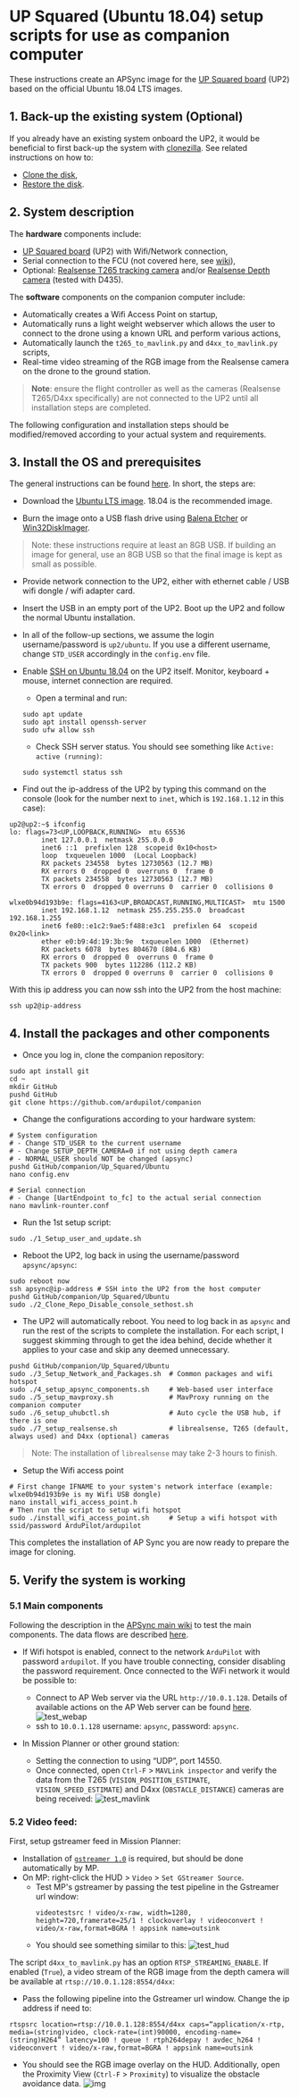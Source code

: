 # UP Squared (Ubuntu 18.04) setup scripts for use as companion computer

These instructions create an APSync image for the [UP Squared board](https://up-board.org/upsquared/specifications/) (UP2) based on the official Ubuntu 18.04 LTS images.

## 1. Back-up the existing system (Optional)

If you already have an existing system onboard the UP2, it would be beneficial to first back-up the system with [clonezilla](https://clonezilla.org/downloads.php).
See related instructions on how to:
- [Clone the disk](https://clonezilla.org/show-live-doc-content.php?topic=clonezilla-live/doc/01_Save_disk_image),
- [Restore the disk](https://clonezilla.org/show-live-doc-content.php?topic=clonezilla-live/doc/02_Restore_disk_image).

## 2. System description

The **hardware** components include:
- [UP Squared board](https://up-board.org/upsquared/specifications/) (UP2) with Wifi/Network connection,
- Serial connection to the FCU (not covered here, see [wiki](https://ardupilot.org/copter/docs/common-telemetry-port-setup.html)),
- Optional: [Realsense T265 tracking camera](https://www.intelrealsense.com/tracking-camera-t265/) and/or [Realsense Depth camera](https://www.intelrealsense.com/stereo-depth/) (tested with D435).

The **software** components on the companion computer include:
- Automatically creates a Wifi Access Point on startup,
- Automatically runs a light weight webserver which allows the user to connect to the drone using a known URL and perform various actions,
- Automatically launch the `t265_to_mavlink.py` and `d4xx_to_mavlink.py` scripts,
- Real-time video streaming of the RGB image from the Realsense camera on the drone to the ground station.

> **Note**: ensure the flight controller as well as the cameras (Realsense T265/D4xx specifically) are not connected to the UP2 until all installation steps are completed.

The following configuration and installation steps should be modified/removed according to your actual system and requirements.

## 3. Install the OS and prerequisites

The general instructions can be found [here](https://wiki.up-community.org/Ubuntu_18.04). In short, the steps are:

- Download the [Ubuntu LTS image](https://releases.ubuntu.com/). 18.04 is the recommended image.

- Burn the image onto a USB flash drive using [Balena Etcher](https://www.balena.io/etcher/) or [Win32DiskImager](https://wiki.ubuntu.com/Win32DiskImager).

> Note: these instructions require at least an 8GB USB. If building an image for general, use an 8GB USB so that the final image is kept as small as possible.

- Provide network connection to the UP2, either with ethernet cable / USB wifi dongle / wifi adapter card.

- Insert the USB in an empty port of the UP2. Boot up the UP2 and follow the normal Ubuntu installation.
 - In all of the follow-up sections, we assume the login username/password is `up2/ubuntu`. If you use a different username, change `STD_USER` accordingly in the `config.env` file.

- Enable [SSH on Ubuntu 18.04](https://linuxize.com/post/how-to-enable-ssh-on-ubuntu-18-04/) on the UP2 itself. Monitor, keyboard + mouse, internet connection are required. 
  - Open a terminal and run:
  ```console
  sudo apt update
  sudo apt install openssh-server
  sudo ufw allow ssh
  ```
  - Check SSH server status. You should see something like `Active: active (running)`:
  ```console
  sudo systemctl status ssh
  ```

- Find out the ip-address of the UP2 by typing this command on the console (look for the number next to `inet`, which is `192.168.1.12` in this case):
```console
up2@up2:~$ ifconfig
lo: flags=73<UP,LOOPBACK,RUNNING>  mtu 65536
        inet 127.0.0.1  netmask 255.0.0.0
        inet6 ::1  prefixlen 128  scopeid 0x10<host>
        loop  txqueuelen 1000  (Local Loopback)
        RX packets 234558  bytes 12730563 (12.7 MB)
        RX errors 0  dropped 0  overruns 0  frame 0
        TX packets 234558  bytes 12730563 (12.7 MB)
        TX errors 0  dropped 0 overruns 0  carrier 0  collisions 0

wlxe0b94d193b9e: flags=4163<UP,BROADCAST,RUNNING,MULTICAST>  mtu 1500
        inet 192.168.1.12  netmask 255.255.255.0  broadcast 192.168.1.255
        inet6 fe80::e1c2:9ae5:f488:e3c1  prefixlen 64  scopeid 0x20<link>
        ether e0:b9:4d:19:3b:9e  txqueuelen 1000  (Ethernet)
        RX packets 6078  bytes 804670 (804.6 KB)
        RX errors 0  dropped 0  overruns 0  frame 0
        TX packets 900  bytes 112286 (112.2 KB)
        TX errors 0  dropped 0 overruns 0  carrier 0  collisions 0
```

With this ip address you can now ssh into the UP2 from the host machine:
```console
ssh up2@ip-address
```

## 4. Install the packages and other components

- Once you log in, clone the companion repository:
```console
sudo apt install git
cd ~
mkdir GitHub
pushd GitHub
git clone https://github.com/ardupilot/companion
```
- Change the configurations according to your hardware system:
```console
# System configuration
# - Change STD_USER to the current username
# - Change SETUP_DEPTH_CAMERA=0 if not using depth camera
# - NORMAL_USER should NOT be changed (apsync)
pushd GitHub/companion/Up_Squared/Ubuntu
nano config.env

# Serial connection
# - Change [UartEndpoint to_fc] to the actual serial connection
nano mavlink-rounter.conf
```

- Run the 1st setup script: 
```console
sudo ./1_Setup_user_and_update.sh
```

- Reboot the UP2, log back in using the username/password `apsync/apsync`:
```console
sudo reboot now
ssh apsync@ip-address # SSH into the UP2 from the host computer
pushd GitHub/companion/Up_Squared/Ubuntu
sudo ./2_Clone_Repo_Disable_console_sethost.sh
```

- The UP2 will automatically reboot. You need to log back in as `apsync` and run the rest of the scripts to complete the installation. For each script, I suggest skimming through to get the idea behind, decide whether it applies to your case and skip any deemed unnecessary.
```console
pushd GitHub/companion/Up_Squared/Ubuntu
sudo ./3_Setup_Network_and_Packages.sh  # Common packages and wifi hotspot
sudo ./4_setup_apsync_components.sh     # Web-based user interface
sudo ./5_setup_mavproxy.sh              # MavProxy running on the companion computer
sudo ./6_setup_uhubctl.sh               # Auto cycle the USB hub, if there is one
sudo ./7_setup_realsense.sh             # librealsense, T265 (default, always used) and D4xx (optional) cameras
```
> Note: The installation of `librealsense` may take 2-3 hours to finish.

- Setup the Wifi access point
```console
# First change IFNAME to your system's network interface (example: wlxe0b94d193b9e is my Wifi USB dongle)
nano install_wifi_access_point.h
# Then run the script to setup wifi hotspot
sudo ./install_wifi_access_point.sh     # Setup a wifi hotspot with ssid/password ArduPilot/ardupilot
```

This completes the installation of AP Sync you are now ready to prepare the image for cloning.

## 5. Verify the system is working

### 5.1 Main components
Following the description in the [APSync main wiki](https://ardupilot.org/dev/docs/apsync-intro.html) to test the main components. The data flows are described [here](https://ardupilot.org/dev/docs/apsync-intro.html#how-flight-controller-data-is-routed-to-various-programs).

- If Wifi hotspot is enabled, connect to the network `ArduPilot` with password `ardupilot`. If you have trouble connecting, consider disabling the password requirement. Once connected to the WiFi network it would be possible to:
  - Connect to AP Web server via the URL `http://10.0.1.128`. Details of available actions on the AP Web server can be found [here](https://ardupilot.org/dev/docs/apsync-intro.html#wifi-access-point-dataflash-logging).
  ![test_webap](https://i.imgur.com/tO0ATYT.png)
  - ssh to `10.0.1.128` username: `apsync`, password: `apsync`.

- In Mission Planner or other ground station:
  - Setting the connection to using “UDP”, port 14550.
  - Once connected, open `Ctrl-F` > `MAVLink inspector` and verify the data from the T265 (`VISION_POSITION_ESTIMATE`, `VISION_SPEED_ESTIMATE`) and D4xx (`OBSTACLE_DISTANCE`) cameras are being received:
  ![test_mavlink](https://i.imgur.com/NYgYWTG.png)

### 5.2 Video feed:
First, setup gstreamer feed in Mission Planner:
- Installation of [`gstreamer 1.0`](https://gstreamer.freedesktop.org/download/) is required, but should be done automatically by MP.
- On MP: right-click the HUD > `Video` > `Set GStreamer Source`.
  - Test MP's gstreamer by passing the test pipeline in the Gstreamer url window:
    ```console
    videotestsrc ! video/x-raw, width=1280, height=720,framerate=25/1 ! clockoverlay ! videoconvert ! video/x-raw,format=BGRA ! appsink name=outsink
    ```
  - You should see something similar to this:
    ![test_hud](https://i.imgur.com/QaGvWfk.png)

The script `d4xx_to_mavlink.py` has an option `RTSP_STREAMING_ENABLE`. If enabled (`True`), a video stream of the RGB image from the depth camera will be available at `rtsp://10.0.1.128:8554/d4xx`:
- Pass the following pipeline into the Gstreamer url window. Change the ip address if need to:
```console
rtspsrc location=rtsp://10.0.1.128:8554/d4xx caps=“application/x-rtp, media=(string)video, clock-rate=(int)90000, encoding-name=(string)H264” latency=100 ! queue ! rtph264depay ! avdec_h264 ! videoconvert ! video/x-raw,format=BGRA ! appsink name=outsink
```
- You should see the RGB image overlay on the HUD. Additionally, open the Proximity View (`Ctrl-F` > `Proximity`) to visualize the obstacle avoidance data.
  ![img](https://i.imgur.com/NtVY49b.png)
